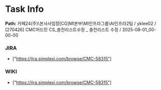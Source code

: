 # Task Info

**Path:** 카페24(주)\본사사업장\[CG]MI본부\MI인프라그룹\AI인프라2팀 / yklee02 / [270426] CMC어드민 CS_충전리스트수정 _ 충전리스트 수정 / 2025-08-01_00-00-00

### JIRA
- ["https://jira.simplexi.com/browse/CMC-58315"]

### WIKI
- ["https://jira.simplexi.com/browse/CMC-58315"]

